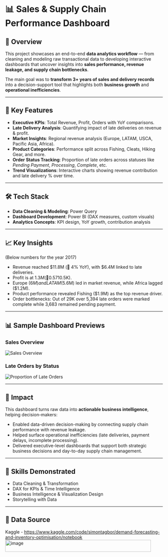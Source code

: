 # 📊 Sales & Supply Chain Performance Dashboard

## 🔎 Overview
This project showcases an end-to-end **data analytics workflow** — from cleaning and modeling raw transactional data to developing interactive dashboards that uncover insights into **sales performance, revenue leakage, and supply chain bottlenecks**.  

The main goal was to **transform 3+ years of sales and delivery records** into a decision-support tool that highlights both **business growth** and **operational inefficiencies**.  

---

## 🚀 Key Features
- **Executive KPIs**: Total Revenue, Profit, Orders with YoY comparisons.  
- **Late Delivery Analysis**: Quantifying impact of late deliveries on revenue & profit.  
- **Market Insights**: Regional revenue analysis (Europe, LATAM, USCA, Pacific Asia, Africa).  
- **Product Categories**: Performance split across Fishing, Cleats, Hiking Gear, and more.  
- **Order Status Tracking**: Proportion of late orders across statuses like *Pending Payment*, *Processing*, *Complete*, etc.  
- **Trend Visualizations**: Interactive charts showing revenue contribution and late delivery % over time.  

---

## 🛠️ Tech Stack
- **Data Cleaning & Modeling**: Power Query  
- **Dashboard Development**: Power BI (DAX measures, custom visuals)  
- **Analytics Concepts**: KPI design, YoY growth, contribution analysis  

---

## 📈 Key Insights
(Below numbers for the year 2017)

- Revenue reached $11.8M (🔻 4% YoY), with $6.4M linked to late deliveries.
- Profit is at $1.3M ( 🔻0.5% YoY), though delayed shipments contributed significantly ($710.5K).
- Europe ($6M) and LATAM ($5.6M) led in market revenue, while Africa lagged ($1.2M).
- Product performance revealed Fishing ($1.9M) as the top revenue driver.
- Order bottlenecks: Out of 29K over 5,394 late orders were marked complete while 3,683 remained pending payment.

---

## 📊 Sample Dashboard Previews
### Sales Overview
![Sales Overview](sources/page1_Veera.png)

### Late Orders by Status
![Proportion of Late Orders](sources/page2_Veera.png)

---

## 🎯 Impact
This dashboard turns raw data into **actionable business intelligence**, helping decision-makers:  
- Enabled data-driven decision-making by connecting supply chain performance with revenue leakage.
- Helped surface operational inefficiencies (late deliveries, payment delays, incomplete processing).
- Delivered executive-level dashboards that support both strategic business decisions and day-to-day supply chain management. 

---

## 🔑 Skills Demonstrated
- Data Cleaning & Transformation  
- DAX for KPIs & Time Intelligence  
- Business Intelligence & Visualization Design  
- Storytelling with Data  

---
## 📅 Data Source
Kaggle - https://www.kaggle.com/code/simontagbor/demand-forecasting-and-inventory-optimisation/notebook<img width="466" height="38" alt="image" src="https://github.com/user-attachments/assets/c2de62df-feeb-4d92-bf2b-6f4bea489020" />

